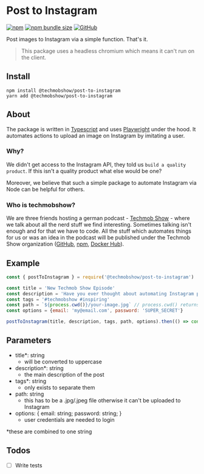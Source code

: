 # Post to Instagram

[![npm](https://img.shields.io/npm/v/@techmobshow/post-to-instagram)](https://www.npmjs.com/package/@techmobshow/post-to-instagram) [![npm bundle size](https://img.shields.io/bundlephobia/min/@techmobshow/post-to-instagram)](https://www.npmjs.com/package/@techmobshow/post-to-instagram) [![GitHub](https://img.shields.io/npm/l/@techmobshow/post-to-instagram)](https://github.com/Techmob-Show/automation/tree/main/packages/post-to-instagram)

Post images to Instagram via a simple function. That's it.

> This package uses a headless chromium which means it can't run on the client.

## Install

```
npm install @techmobshow/post-to-instagram
yarn add @techmobshow/post-to-instagram
```

## About

The package is written in [Typescript](https://github.com/microsoft/TypeScript) and uses [Playwright](https://github.com/microsoft/playwright) under the hood. It automates actions to upload an image on Instagram by imitating a user. 

### Why?

We didn't get access to the Instagram API, they told us `build a quality product`. If this isn't a quality product what else would be one?

Moreover, we believe that such a simple package to automate Instagram via Node can be helpful for others.

### Who is techmobshow?

We are three friends hosting a german podcast - [Techmob Show](https://techmob.show) - where we talk about all the nerd stuff we find interesting. Sometimes talking isn't enough and for that we have to code. All the stuff which automates things for us or was an idea in the podcast will be published under the Techmob Show organization ([GitHub](https://github.com/orgs/Techmob-Show), [npm](https://www.npmjs.com/org/techmobshow), [Docker Hub](https://hub.docker.com/u/techmobshow)).

## Example

```js
const { postToInstagram } = require('@techmobshow/post-to-instagram')

const title = 'New Techmob Show Episode'
const description = 'Have you ever thought about automating Instagram posts? Today we will tell you how you can achieve this with our awesome package'
const tags = '#techmobshow #inspiring'
const path = `${process.cwd()}/your-image.jpg` // process.cwd() returns the root of your package.json
const options = {email: 'my@email.com', password: 'SUPER_SECRET'}

postToInstagram(title, description, tags, path, options).then(() => console.log('success'))
```


## Parameters

- title*: string
  - will be converted to uppercase
- description*: string
  - the main description of the post
- tags*: string
  - only exists to separate them
- path: string
  - this has to be a .jpg/.jpeg file otherwise it can't be uploaded to Instagram
- options: { email: string; password: string; }
  - user credentials are needed to login

*these are combined to one string

## Todos

- [ ] Write tests